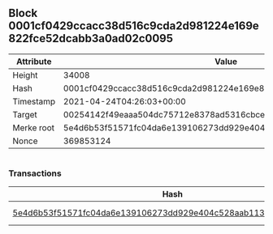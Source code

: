 ## Block 0001cf0429ccacc38d516c9cda2d981224e169e822fce52dcabb3a0ad02c0095

Attribute | Value
--- | ---
Height | 34008
Hash | 0001cf0429ccacc38d516c9cda2d981224e169e822fce52dcabb3a0ad02c0095
Timestamp | 2021-04-24T04:26:03+00:00
Target | 00254142f49eaaa504dc75712e8378ad5316cbcead634704b3734b6271167cc4
Merke root | 5e4d6b53f51571fc04da6e139106273dd929e404c528aab11334cf0e63eec2a8
Nonce | 369853124

```

```

### Transactions

Hash | Amount
--- | ---
[5e4d6b53f51571fc04da6e139106273dd929e404c528aab11334cf0e63eec2a8](5e4d6b53f51571fc04da6e139106273dd929e404c528aab11334cf0e63eec2a8.md) | 10.00000000 SKEPTI 
